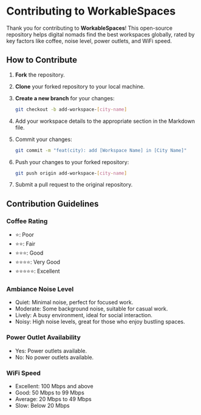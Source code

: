 # Contributing to WorkableSpaces

Thank you for contributing to **WorkableSpaces**! This open-source repository helps digital nomads find the best workspaces globally, rated by key factors like coffee, noise level, power outlets, and WiFi speed.

## How to Contribute

1. **Fork** the repository.
2. **Clone** your forked repository to your local machine.
3. **Create a new branch** for your changes:

   ```bash
   git checkout -b add-workspace-[city-name]
   ```

4. Add your workspace details to the appropriate section in the Markdown file.
5. Commit your changes:

   ```bash
   git commit -m "feat(city): add [Workspace Name] in [City Name]"
   ```

6. Push your changes to your forked repository:

   ```bash
   git push origin add-workspace-[city-name]
   ```

7. Submit a pull request to the original repository.

## Contribution Guidelines

### Coffee Rating

- ⭐: Poor
- ⭐⭐: Fair
- ⭐⭐⭐: Good
- ⭐⭐⭐⭐: Very Good
- ⭐⭐⭐⭐⭐: Excellent

### Ambiance Noise Level

- Quiet: Minimal noise, perfect for focused work.
- Moderate: Some background noise, suitable for casual work.
- Lively: A busy environment, ideal for social interaction.
- Noisy: High noise levels, great for those who enjoy bustling spaces.

### Power Outlet Availability

- Yes: Power outlets available.
- No: No power outlets available.

### WiFi Speed

- Excellent: 100 Mbps and above
- Good: 50 Mbps to 99 Mbps
- Average: 20 Mbps to 49 Mbps
- Slow: Below 20 Mbps
